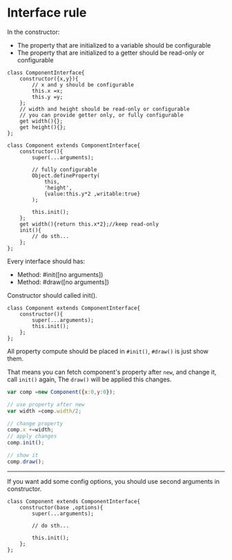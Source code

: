 # Interface rule

In the constructor:

- The property that are initialized to a variable should be configurable
- The property that are initialized to a getter should be read-only or configurable

```
class ComponentInterface{
    constructor({x,y}){
        // x and y should be configurable
        this.x =x;
        this.y =y;
    };
    // width and height should be read-only or configurable
    // you can provide getter only, or fully configurable
    get width(){};
    get height(){};
};

class Component extends ComponentInterface{
    constructor(){
        super(...arguments);

        // fully configurable
        Object.defineProperty(
            this,
            'height',
            {value:this.y*2 ,writable:true}
        );

        this.init();
    };
    get width(){return this.x*2};//keep read-only
    init(){
        // do sth...
    };
};
```

Every interface should has:

- Method: #init([no arguments])
- Method: #draw([no arguments])

Constructor should called init().

```
class Component extends ComponentInterface{
    constructor(){
        super(...arguments);
        this.init();
    };
};
```

All property compute should be placed in `#init()`, `#draw()` is just show them.

That means you can fetch component's property after `new`, and change it, call `init()` again, The `draw()` will be applied this changes.

```js
var comp =new Component({x:0,y:0});

// use property after new
var width =comp.width/2;

// change property
comp.x +=width;
// apply changes
comp.init();

// show it
comp.draw();
```

---

If you want add some config options, you should use second arguments in constructor.

```
class Component extends ComponentInterface{
    constructor(base ,options){
        super(...arguments);

        // do sth...

        this.init();
    };
};
```
